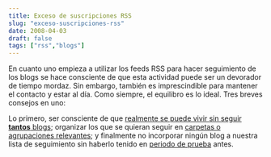 ```yaml
---
title: Exceso de suscripciones RSS
slug: "exceso-suscripciones-rss"
date: 2008-04-03
draft: false
tags: ["rss","blogs"]
---
```


En cuanto uno empieza a utilizar los feeds RSS para hacer seguimiento de los blogs se hace consciente de que esta actividad puede ser un devorador de tiempo mordaz. Sin embargo, también es imprescindible para mantener el contacto y estar al día. Como siempre, el equilibro es lo ideal. Tres breves consejos en uno:

Lo primero, ser consciente de que [realmente se puede vivir sin seguir **tantos** blogs](http://www.43folders.com/2007/12/11/why-are-you-reading-all-news); organizar los que se quieran seguir en [carpetas o agrupaciones relevantes](http://www.43folders.com/2007/11/27/sink-or-swim-managing-rss-feeds-better-groups); y finalmente no incorporar ningún blog a nuestra lista de seguimiento sin haberlo tenido en [periodo de prueba](http://www.43folders.com/2005/10/14/too-many-rss-feeds-put-em-on-probation) antes.